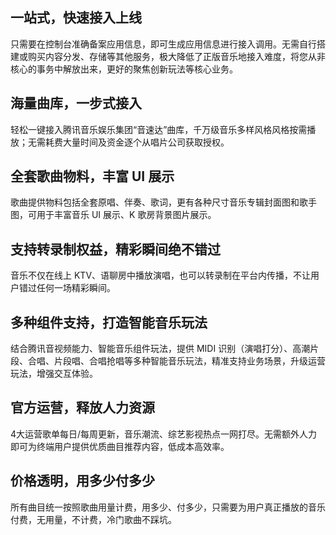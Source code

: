 ## 一站式，快速接入上线
只需要在控制台准确备案应用信息，即可生成应用信息进行接入调用。无需自行搭建或购买内容分发、存储等其他服务，极大降低了正版音乐地接入难度，将您从非核心的事务中解放出来，更好的聚焦创新玩法等核心业务。

## 海量曲库，一步式接入
轻松一键接入腾讯音乐娱乐集团“音速达”曲库，千万级音乐多样风格风格按需播放；无需耗费大量时间及资金逐个从唱片公司获取授权。

## 全套歌曲物料，丰富 UI 展示
歌曲提供物料包括全套原唱、伴奏、歌词，更有各种尺寸音乐专辑封面图和歌手图，可用于丰富音乐 UI 展示、K 歌房背景图片展示。

## 支持转录制权益，精彩瞬间绝不错过
音乐不仅在线上 KTV、语聊房中播放演唱，也可以转录制在平台内传播，不让用户错过任何一场精彩瞬间。

## 多种组件支持，打造智能音乐玩法
结合腾讯音视频能力、智能音乐组件玩法，提供 MIDI 识别（演唱打分）、高潮片段、合唱、片段唱、合唱抢唱等多种智能音乐玩法，精准支持业务场景，升级运营玩法，增强交互体验。

## 官方运营，释放人力资源
4大运营歌单每日/每周更新，音乐潮流、综艺影视热点一网打尽。无需额外人力即可为终端用户提供优质曲目推荐内容，低成本高效率。

## 价格透明，用多少付多少
所有曲目统一按照歌曲用量计费，用多少、付多少，只需要为用户真正播放的音乐付费，无用量，不计费，冷门歌曲不踩坑。

 

 
